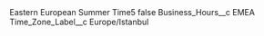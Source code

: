 <?xml version="1.0" encoding="UTF-8"?>
<CustomMetadata xmlns="http://soap.sforce.com/2006/04/metadata" xmlns:xsi="http://www.w3.org/2001/XMLSchema-instance" xmlns:xsd="http://www.w3.org/2001/XMLSchema">
    <label>Eastern European Summer Time5</label>
    <protected>false</protected>
    <values>
        <field>Business_Hours__c</field>
        <value xsi:type="xsd:string">EMEA</value>
    </values>
    <values>
        <field>Time_Zone_Label__c</field>
        <value xsi:type="xsd:string">Europe/Istanbul</value>
    </values>
</CustomMetadata>
